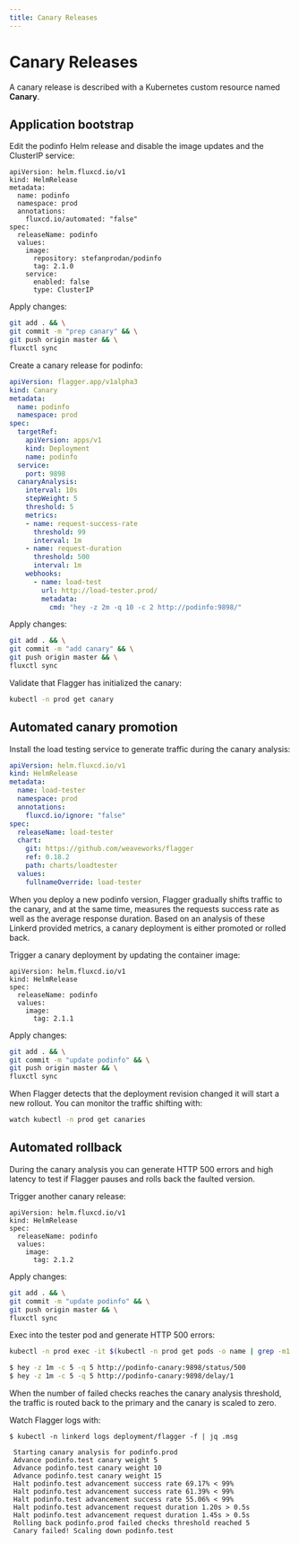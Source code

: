```yaml
---
title: Canary Releases
---
```


# Canary Releases

A canary release is described with a Kubernetes custom resource named **Canary**.

## Application bootstrap

Edit the podinfo Helm release and disable the image updates and the ClusterIP service:

```yaml{7,13,15}
apiVersion: helm.fluxcd.io/v1
kind: HelmRelease
metadata:
  name: podinfo
  namespace: prod
  annotations:
    fluxcd.io/automated: "false"
spec:
  releaseName: podinfo
  values:
    image:
      repository: stefanprodan/podinfo
      tag: 2.1.0
    service:
      enabled: false
      type: ClusterIP
```

Apply changes:

```sh
git add . && \
git commit -m "prep canary" && \
git push origin master && \
fluxctl sync
```

Create a canary release for podinfo:

```yaml
apiVersion: flagger.app/v1alpha3
kind: Canary
metadata:
  name: podinfo
  namespace: prod
spec:
  targetRef:
    apiVersion: apps/v1
    kind: Deployment
    name: podinfo
  service:
    port: 9898
  canaryAnalysis:
    interval: 10s
    stepWeight: 5
    threshold: 5
    metrics:
    - name: request-success-rate
      threshold: 99
      interval: 1m
    - name: request-duration
      threshold: 500
      interval: 1m
    webhooks:
      - name: load-test
        url: http://load-tester.prod/
        metadata:
          cmd: "hey -z 2m -q 10 -c 2 http://podinfo:9898/"
```

Apply changes:

```sh
git add . && \
git commit -m "add canary" && \
git push origin master && \
fluxctl sync
```

Validate that Flagger has initialized the canary:

```sh
kubectl -n prod get canary
```

## Automated canary promotion 

Install the load testing service to generate traffic during the canary analysis:

```yaml
apiVersion: helm.fluxcd.io/v1
kind: HelmRelease
metadata:
  name: load-tester
  namespace: prod
  annotations:
    fluxcd.io/ignore: "false"
spec:
  releaseName: load-tester
  chart:
    git: https://github.com/weaveworks/flagger
    ref: 0.18.2
    path: charts/loadtester
  values:
    fullnameOverride: load-tester
```

When you deploy a new podinfo version, Flagger gradually shifts traffic to the canary,
and at the same time, measures the requests success rate as well as the average response duration.
Based on an analysis of these Linkerd provided metrics, a canary deployment is either promoted or rolled back.

Trigger a canary deployment by updating the container image:

```yaml{7}
apiVersion: helm.fluxcd.io/v1
kind: HelmRelease
spec:
  releaseName: podinfo
  values:
    image:
      tag: 2.1.1
```

Apply changes:

```sh
git add . && \
git commit -m "update podinfo" && \
git push origin master && \
fluxctl sync
```

When Flagger detects that the deployment revision changed it will start a new rollout.
You can monitor the traffic shifting with:

```sh
watch kubectl -n prod get canaries
```

## Automated rollback

During the canary analysis you can generate HTTP 500 errors and high latency to test if Flagger pauses and
rolls back the faulted version.

Trigger another canary release:

```yaml{7}
apiVersion: helm.fluxcd.io/v1
kind: HelmRelease
spec:
  releaseName: podinfo
  values:
    image:
      tag: 2.1.2
```

Apply changes:

```sh
git add . && \
git commit -m "update podinfo" && \
git push origin master && \
fluxctl sync
```

Exec into the tester pod and generate HTTP 500 errors:

```sh
kubectl -n prod exec -it $(kubectl -n prod get pods -o name | grep -m1 load-tester | cut -d'/' -f 2) bash

$ hey -z 1m -c 5 -q 5 http://podinfo-canary:9898/status/500
$ hey -z 1m -c 5 -q 5 http://podinfo-canary:9898/delay/1
```

When the number of failed checks reaches the canary analysis threshold, the traffic is routed back to the primary and 
the canary is scaled to zero.

Watch Flagger logs with:

```
$ kubectl -n linkerd logs deployment/flagger -f | jq .msg

 Starting canary analysis for podinfo.prod
 Advance podinfo.test canary weight 5
 Advance podinfo.test canary weight 10
 Advance podinfo.test canary weight 15
 Halt podinfo.test advancement success rate 69.17% < 99%
 Halt podinfo.test advancement success rate 61.39% < 99%
 Halt podinfo.test advancement success rate 55.06% < 99%
 Halt podinfo.test advancement request duration 1.20s > 0.5s
 Halt podinfo.test advancement request duration 1.45s > 0.5s
 Rolling back podinfo.prod failed checks threshold reached 5
 Canary failed! Scaling down podinfo.test
```






